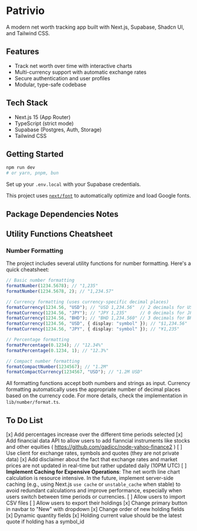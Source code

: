 # Patrivio

A modern net worth tracking app built with Next.js, Supabase, Shadcn UI, and Tailwind CSS.

## Features

- Track net worth over time with interactive charts
- Multi-currency support with automatic exchange rates
- Secure authentication and user profiles
- Modular, type-safe codebase

## Tech Stack

- Next.js 15 (App Router)
- TypeScript (strict mode)
- Supabase (Postgres, Auth, Storage)
- Tailwind CSS

## Getting Started

```bash
npm run dev
# or yarn, pnpm, bun
```

Set up your `.env.local` with your Supabase credentials.

This project uses [`next/font`](https://nextjs.org/docs/app/building-your-application/optimizing/fonts) to automatically optimize and load Google fonts.

## Package Dependencies Notes

## Utility Functions Cheatsheet

### Number Formatting

The project includes several utility functions for number formatting. Here's a quick cheatsheet:

```typescript
// Basic number formatting
formatNumber(1234.5678); // "1,235"
formatNumber(1234.5678, 2); // "1,234.57"

// Currency formatting (uses currency-specific decimal places)
formatCurrency(1234.56, "USD"); // "USD 1,234.56"  // 2 decimals for USD
formatCurrency(1234.56, "JPY"); // "JPY 1,235"     // 0 decimals for JPY
formatCurrency(1234.56, "BHD"); // "BHD 1,234.560" // 3 decimals for BHD
formatCurrency(1234.56, "USD", { display: "symbol" }); // "$1,234.56"
formatCurrency(1234.56, "JPY", { display: "symbol" }); // "¥1,235"

// Percentage formatting
formatPercentage(0.1234); // "12.34%"
formatPercentage(0.1234, 1); // "12.3%"

// Compact number formatting
formatCompactNumber(1234567); // "1.2M"
formatCompactCurrency(1234567, "USD"); // "1.2M USD"
```

All formatting functions accept both numbers and strings as input. Currency formatting automatically uses the appropriate number of decimal places based on the currency code. For more details, check the implementation in `lib/number/format.ts`.

## To Do List

[x] Add percentages increase over the different time periods selected
[x] Add financial data API to allow users to add fianncial instruments like stocks and other equities ( https://github.com/gadicc/node-yahoo-finance2 )
[ ] Use client for exchange rates, symbols and quotes (they are not private data)
[x] Add disclaimer about the fact that exchange rates and market prices are not updated in real-time but rather updated daily (10PM UTC)
[ ] **Implement Caching for Expensive Operations**: The net worth line chart calculation is resource intensive. In the future, implement server-side caching (e.g., using Next.js `use cache` or `unstable_cache` when stable) to avoid redundant calculations and improve performance, especially when users switch between time periods or currencies.
[ ] Allow users to import CSV files
[ ] Allow users to export their holdings
[x] Change primary button in navbar to "New" with dropdown
[x] Change order of new holding fields
[x] Dynamic quantity fields
[x] Holding current value should be the latest quote if holding has a symbol_id
